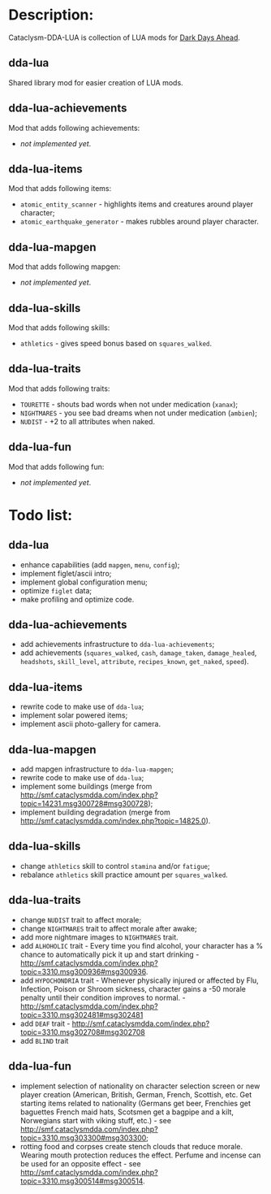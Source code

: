 # Description:

Cataclysm-DDA-LUA is collection of LUA mods for [Dark Days Ahead](http://en.cataclysmdda.com/).

## dda-lua

Shared library mod for easier creation of LUA mods.

## dda-lua-achievements

Mod that adds following achievements:

- *not implemented yet*.

## dda-lua-items

Mod that adds following items:

- `atomic_entity_scanner` - highlights items and creatures around player character;
- `atomic_earthquake_generator` - makes rubbles around player character.

## dda-lua-mapgen

Mod that adds following mapgen:

- *not implemented yet*.

## dda-lua-skills

Mod that adds following skills:

- `athletics` - gives speed bonus based on `squares_walked`.

## dda-lua-traits

Mod that adds following traits:

- `TOURETTE` - shouts bad words when not under medication (`xanax`);
- `NIGHTMARES` - you see bad dreams when not under medication (`ambien`);
- `NUDIST` - +2 to all attributes when naked.

## dda-lua-fun

Mod that adds following fun:

- *not implemented yet*.

# Todo list:

## dda-lua

- enhance capabilities (add `mapgen`, `menu`, `config`);
- implement figlet/ascii intro;
- implement global configuration menu;
- optimize `figlet` data;
- make profiling and optimize code.

## dda-lua-achievements

- add achievements infrastructure to `dda-lua-achievements`;
- add achievements (`squares_walked`, `cash`, `damage_taken`, `damage_healed`, `headshots`, `skill_level`, `attribute`, `recipes_known`, `get_naked`, `speed`).

## dda-lua-items

- rewrite code to make use of `dda-lua`;
- implement solar powered items;
- implement ascii photo-gallery for camera.


## dda-lua-mapgen

- add mapgen infrastructure to `dda-lua-mapgen`;
- rewrite code to make use of `dda-lua`;
- implement some buildings (merge from http://smf.cataclysmdda.com/index.php?topic=14231.msg300728#msg300728);
- implement building degradation (merge from http://smf.cataclysmdda.com/index.php?topic=14825.0).

## dda-lua-skills

- change `athletics` skill to control `stamina` and/or `fatigue`;
- rebalance `athletics` skill practice amount per `squares_walked`.

## dda-lua-traits

- change `NUDIST` trait to affect morale;
- change `NIGHTMARES` trait to affect morale after awake;
- add more nightmare images to `NIGHTMARES` trait.
- add `ALHOHOLIC` trait - Every time you find alcohol, your character has a % chance to automatically pick it up and start drinking - http://smf.cataclysmdda.com/index.php?topic=3310.msg300936#msg300936.
- add `HYPOCHONDRIA` trait - Whenever physically injured or affected by Flu, Infection, Poison or Shroom sickness, character gains a -50 morale penalty until their condition improves to normal. - http://smf.cataclysmdda.com/index.php?topic=3310.msg302481#msg302481
- add `DEAF` trait - http://smf.cataclysmdda.com/index.php?topic=3310.msg302708#msg302708
- add `BLIND` trait

## dda-lua-fun

- implement selection of nationality on character selection screen or new player creation (American, British, German, French, Scottish, etc. Get starting items related to nationality (Germans get beer, Frenchies get baguettes French maid hats, Scotsmen get a bagpipe and a kilt, Norwegians start with viking stuff, etc.) - see http://smf.cataclysmdda.com/index.php?topic=3310.msg303300#msg303300;
- rotting food and corpses create stench clouds that reduce morale. Wearing mouth protection reduces the effect. Perfume and incense can be used for an opposite effect - see http://smf.cataclysmdda.com/index.php?topic=3310.msg300514#msg300514.